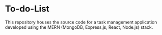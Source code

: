 # To-do-List
This repository houses the source code for a task management application developed using the MERN (MongoDB, Express.js, React, Node.js) stack.
